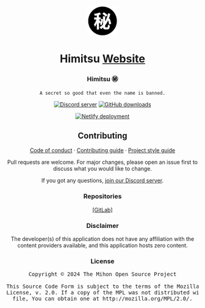 <div align="center">

<a href="https://repodevil.netlify.app/">
    <img src="./.github/assets/logo.png" alt="Himitsu logo" title="Himitsu logo" width="80"/>
</a>

# Himitsu [Website](#)

### Himitsu ㊙
`A secret so good that even the name is banned.`

[![Discord server](https://img.shields.io/discord/464998866639650839.svg?label=&labelColor=6A7EC2&color=7389D8&logo=discord&logoColor=FFFFFF)](https://discord.gg/vnrhgrt)
[![GitHub downloads](https://img.shields.io/github/downloads/tsubakibot/tsubakibuilder/total?label=downloads&labelColor=27303D&color=0D1117&logo=github&logoColor=FFFFFF&style=flat)](https://repodevil.netlify.app/download/)

[![Netlify deployment](https://api.netlify.com/api/v1/badges/4903fcd3-e430-475c-99f0-bb58fd25c2ca/deploy-status)](https://app.netlify.com/sites/repodevil/deploys)

## Contributing

[Code of conduct](./CODE_OF_CONDUCT.md) · [Contributing guide](./CONTRIBUTING.md) · [Project style guide](https://repodevil.netlify.app/sandbox/style-guide/)

Pull requests are welcome. For major changes, please open an issue first to discuss what you would like to change.

If you got any questions, [join our Discord server](https://discord.gg/vnrhgrt).

### Repositories

[[GitLab]](https://gitlab.com/RepoDevil/himitsu)


### Disclaimer

The developer(s) of this application does not have any affiliation with the content providers available, and this application hosts zero content.

### License

<pre>
Copyright © 2024 The Mihon Open Source Project

This Source Code Form is subject to the terms of the Mozilla Public
License, v. 2.0. If a copy of the MPL was not distributed with this
file, You can obtain one at http://mozilla.org/MPL/2.0/.
</pre>

</div>
